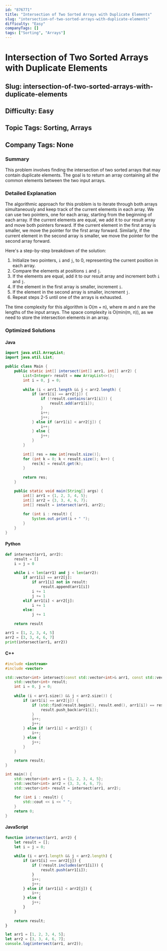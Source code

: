 ```yaml
---
id: "876771"
title: "Intersection of Two Sorted Arrays with Duplicate Elements"
slug: "intersection-of-two-sorted-arrays-with-duplicate-elements"
difficulty: "Easy"
companyTags: []
tags: ["Sorting", "Arrays"]
---
```


# Intersection of Two Sorted Arrays with Duplicate Elements
## Slug: intersection-of-two-sorted-arrays-with-duplicate-elements
## Difficulty: Easy
## Topic Tags: Sorting, Arrays
## Company Tags: None

### Summary
This problem involves finding the intersection of two sorted arrays that may contain duplicate elements. The goal is to return an array containing all the common elements between the two input arrays.

### Detailed Explanation
The algorithmic approach for this problem is to iterate through both arrays simultaneously and keep track of the current elements in each array. We can use two pointers, one for each array, starting from the beginning of each array. If the current elements are equal, we add it to our result array and move both pointers forward. If the current element in the first array is smaller, we move the pointer for the first array forward. Similarly, if the current element in the second array is smaller, we move the pointer for the second array forward.

Here's a step-by-step breakdown of the solution:
1. Initialize two pointers, `i` and `j`, to 0, representing the current position in each array.
2. Compare the elements at positions `i` and `j`.
3. If the elements are equal, add it to our result array and increment both `i` and `j`.
4. If the element in the first array is smaller, increment `i`.
5. If the element in the second array is smaller, increment `j`.
6. Repeat steps 2-5 until one of the arrays is exhausted.

The time complexity for this algorithm is O(m + n), where m and n are the lengths of the input arrays. The space complexity is O(min(m, n)), as we need to store the intersection elements in an array.

### Optimized Solutions

#### Java
```java
import java.util.ArrayList;
import java.util.List;

public class Main {
    public static int[] intersect(int[] arr1, int[] arr2) {
        List<Integer> result = new ArrayList<>();
        int i = 0, j = 0;
        
        while (i < arr1.length && j < arr2.length) {
            if (arr1[i] == arr2[j]) {
                if (!result.contains(arr1[i])) {
                    result.add(arr1[i]);
                }
                i++;
                j++;
            } else if (arr1[i] < arr2[j]) {
                i++;
            } else {
                j++;
            }
        }
        
        int[] res = new int[result.size()];
        for (int k = 0; k < result.size(); k++) {
            res[k] = result.get(k);
        }
        
        return res;
    }

    public static void main(String[] args) {
        int[] arr1 = {1, 2, 3, 4, 5};
        int[] arr2 = {3, 3, 4, 6, 7};
        int[] result = intersect(arr1, arr2);
        
        for (int i : result) {
            System.out.print(i + " ");
        }
    }
}
```

#### Python
```python
def intersect(arr1, arr2):
    result = []
    i = j = 0
    
    while i < len(arr1) and j < len(arr2):
        if arr1[i] == arr2[j]:
            if arr1[i] not in result:
                result.append(arr1[i])
            i += 1
            j += 1
        elif arr1[i] < arr2[j]:
            i += 1
        else:
            j += 1
    
    return result

arr1 = [1, 2, 3, 4, 5]
arr2 = [3, 3, 4, 6, 7]
print(intersect(arr1, arr2))
```

#### C++
```cpp
#include <iostream>
#include <vector>

std::vector<int> intersect(const std::vector<int>& arr1, const std::vector<int>& arr2) {
    std::vector<int> result;
    int i = 0, j = 0;
    
    while (i < arr1.size() && j < arr2.size()) {
        if (arr1[i] == arr2[j]) {
            if (std::find(result.begin(), result.end(), arr1[i]) == result.end()) {
                result.push_back(arr1[i]);
            }
            i++;
            j++;
        } else if (arr1[i] < arr2[j]) {
            i++;
        } else {
            j++;
        }
    }
    
    return result;
}

int main() {
    std::vector<int> arr1 = {1, 2, 3, 4, 5};
    std::vector<int> arr2 = {3, 3, 4, 6, 7};
    std::vector<int> result = intersect(arr1, arr2);
    
    for (int i : result) {
        std::cout << i << " ";
    }
    return 0;
}
```

#### JavaScript
```javascript
function intersect(arr1, arr2) {
    let result = [];
    let i = j = 0;
    
    while (i < arr1.length && j < arr2.length) {
        if (arr1[i] === arr2[j]) {
            if (!result.includes(arr1[i])) {
                result.push(arr1[i]);
            }
            i++;
            j++;
        } else if (arr1[i] < arr2[j]) {
            i++;
        } else {
            j++;
        }
    }
    
    return result;
}

let arr1 = [1, 2, 3, 4, 5];
let arr2 = [3, 3, 4, 6, 7];
console.log(intersect(arr1, arr2));
```